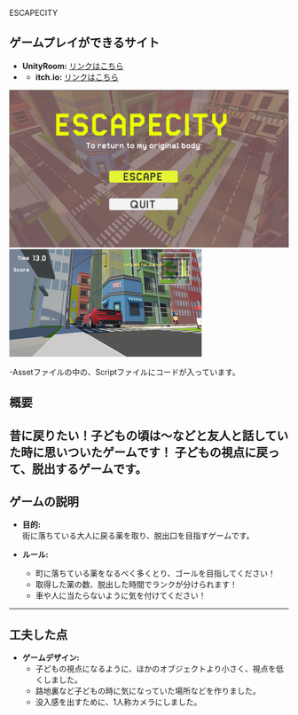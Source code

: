 ESCAPECITY

## ゲームプレイができるサイト
- **UnityRoom:** [リンクはこちら](https://unityroom.com/games/escape_city)
- - **itch.io:** [リンクはこちら](https://yotya.itch.io/escapecity)
 
![ゲーム画面1](EscapeCity1.png)
![ゲーム画面1](EscapeCity2.png)


-Assetファイルの中の、Scriptファイルにコードが入っています。

## 概要
昔に戻りたい！子どもの頃は～などと友人と話していた時に思いついたゲームです！
子どもの視点に戻って、脱出するゲームです。
---

## ゲームの説明
- **目的:**  
  街に落ちている大人に戻る薬を取り、脱出口を目指すゲームです。  

- **ルール:**  
  - 町に落ちている薬をなるべく多くとり、ゴールを目指してください！
  - 取得した薬の数、脱出した時間でランクが分けられます！
  - 車や人に当たらないように気を付けてください！

---

## 工夫した点
- **ゲームデザイン:**  
  - 子どもの視点になるように、ほかのオブジェクトより小さく、視点を低くしました。
  - 路地裏など子どもの時に気になっていた場所などを作りました。
  - 没入感を出すために、1人称カメラにしました。
